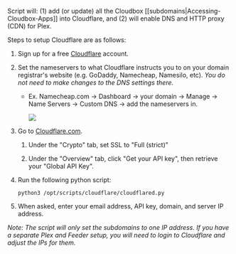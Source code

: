 Script will: (1) add (or update) all the Cloudbox [[subdomains|Accessing-Cloudbox-Apps]] into Cloudflare, and (2) will enable DNS and HTTP proxy (CDN) for Plex.

Steps to setup Cloudflare are as follows:

1. Sign up for a free [Cloudflare](https://www.cloudflare.com/) account.

1. Set the nameservers to what Cloudflare instructs you to on your domain registrar's website (e.g. GoDaddy, Namecheap, Namesilo, etc).  _You do not need to make changes to the DNS settings there._

   - Ex. Namecheap.com -> Dashboard -> your domain -> Manage -> Name Servers -> Custom DNS -> add the nameservers in.

     ![](https://i.imgur.com/K4OI1XD.png)

1. Go to [Cloudflare.com](https://www.cloudflare.com/).

   1. Under the "Crypto" tab, set SSL to "Full (strict)"

   1. Under the "Overview" tab, click "Get your API key", then retrieve your "Global API Key".

1. Run the following python script:

   ```
   python3 /opt/scripts/cloudflare/cloudflared.py
   ```

1. When asked, enter your email address, API key, domain, and server IP address.

_Note: The script will only set the subdomains to one IP address. If you have a separate Plex and Feeder setup, you will need to login to Cloudflare and adjust the IPs for them._